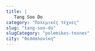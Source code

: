 ```yaml
---
title: |
   Tang Soo Do
category: "Πολεμικές τέχνες"
slug: "tang-soo-do"
slugCategory: "polemikes-texnes"
city: "Θεσσαλονίκη"
---
```


